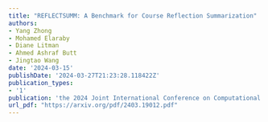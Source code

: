 ```yaml
---
title: "REFLECTSUMM: A Benchmark for Course Reflection Summarization"
authors:
- Yang Zhong
- Mohamed Elaraby
- Diane Litman
- Ahmed Ashraf Butt
- Jingtao Wang
date: '2024-03-15'
publishDate: '2024-03-27T21:23:28.118422Z'
publication_types:
- '1'
publication: 'the 2024 Joint International Conference on Computational Linguistics, Language Resources and Evaluation (LREC-COLING 2024)'
url_pdf: "https://arxiv.org/pdf/2403.19012.pdf"
---
```

